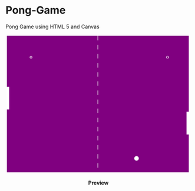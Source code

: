 # Pong-Game

Pong Game using HTML 5 and Canvas

<p align="center"><img src="./imgs/pong-game.png" alt="pong Game" width="500" /></p>
<p align="center"><b>Preview</b></p>
